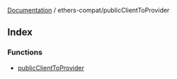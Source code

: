 [Documentation](../../README.md) / ethers-compat/publicClientToProvider

## Index

### Functions

- [publicClientToProvider](functions/publicClientToProvider.md)
